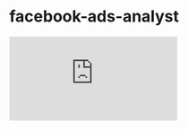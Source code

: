 # facebook-ads-analyst

![ARCHITECTURE SCHEME](https://github.com/valeriogiocondi/facebook-ads-analyst/blob/main/_document/tesi_compressed.pdf)
